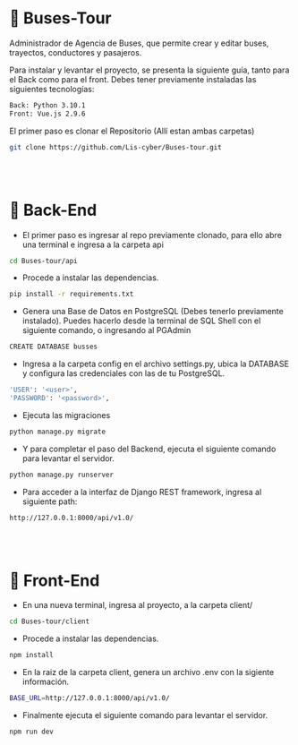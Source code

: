 # 🌄 Buses-Tour

Administrador de Agencia de Buses, que permite crear y editar buses, trayectos, conductores y pasajeros.

Para instalar y levantar el proyecto, se presenta la siguiente guía, tanto para el Back como para el front. Debes tener previamente instaladas las siguientes tecnologías:
```bash
Back: Python 3.10.1
Front: Vue.js 2.9.6
```

El primer paso es clonar el Repositorio (Allí estan ambas carpetas)
```bash
git clone https://github.com/Lis-cyber/Buses-tour.git
```

<br>
<br>

# 🌱 Back-End
- El primer paso es ingresar al repo previamente clonado, para ello abre una terminal e ingresa a la carpeta api

```bash
cd Buses-tour/api
```

- Procede a instalar las dependencias.

```bash
pip install -r requirements.txt
```
- Genera una Base de Datos en PostgreSQL (Debes tenerlo previamente instalado). Puedes hacerlo desde la terminal de SQL Shell con el siguiente comando, o ingresando al PGAdmin

```bash
CREATE DATABASE busses
```
- Ingresa a la carpeta config en el archivo settings.py, ubica la DATABASE y configura las credenciales con las de tu PostgreSQL.

```bash
'USER': '<user>',
'PASSWORD': '<password>',
```
- Ejecuta las migraciones
```bash
python manage.py migrate
```

- Y para completar el paso del Backend, ejecuta el siguiente comando para levantar el servidor.

```bash
python manage.py runserver
```

- Para acceder a la interfaz de Django REST framework, ingresa al siguiente path: 
```bash
http://127.0.0.1:8000/api/v1.0/
```

<br>
<br>

# 🌴 Front-End

- En una nueva terminal, ingresa al proyecto, a la carpeta client/
```bash
cd Buses-tour/client
```

- Procede a instalar las dependencias.
```bash
npm install
```

- En la raiz de la carpeta client, genera un archivo .env con la sigiente información.
```bash
BASE_URL=http://127.0.0.1:8000/api/v1.0/
```

- Finalmente ejecuta el siguiente comando para levantar el servidor.
```bash
npm run dev
```

<br>